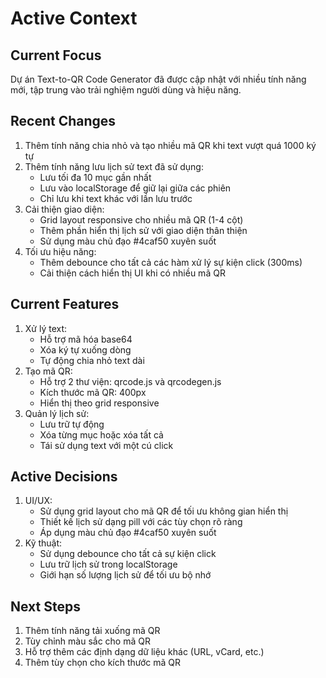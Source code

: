 # Active Context

## Current Focus
Dự án Text-to-QR Code Generator đã được cập nhật với nhiều tính năng mới, tập trung vào trải nghiệm người dùng và hiệu năng.

## Recent Changes
1. Thêm tính năng chia nhỏ và tạo nhiều mã QR khi text vượt quá 1000 ký tự
2. Thêm tính năng lưu lịch sử text đã sử dụng:
   - Lưu tối đa 10 mục gần nhất
   - Lưu vào localStorage để giữ lại giữa các phiên
   - Chỉ lưu khi text khác với lần lưu trước
3. Cải thiện giao diện:
   - Grid layout responsive cho nhiều mã QR (1-4 cột)
   - Thêm phần hiển thị lịch sử với giao diện thân thiện
   - Sử dụng màu chủ đạo #4caf50 xuyên suốt
4. Tối ưu hiệu năng:
   - Thêm debounce cho tất cả các hàm xử lý sự kiện click (300ms)
   - Cải thiện cách hiển thị UI khi có nhiều mã QR

## Current Features
1. Xử lý text:
   - Hỗ trợ mã hóa base64
   - Xóa ký tự xuống dòng
   - Tự động chia nhỏ text dài
2. Tạo mã QR:
   - Hỗ trợ 2 thư viện: qrcode.js và qrcodegen.js
   - Kích thước mã QR: 400px
   - Hiển thị theo grid responsive
3. Quản lý lịch sử:
   - Lưu trữ tự động
   - Xóa từng mục hoặc xóa tất cả
   - Tái sử dụng text với một cú click

## Active Decisions
1. UI/UX:
   - Sử dụng grid layout cho mã QR để tối ưu không gian hiển thị
   - Thiết kế lịch sử dạng pill với các tùy chọn rõ ràng
   - Áp dụng màu chủ đạo #4caf50 xuyên suốt
2. Kỹ thuật:
   - Sử dụng debounce cho tất cả sự kiện click
   - Lưu trữ lịch sử trong localStorage
   - Giới hạn số lượng lịch sử để tối ưu bộ nhớ

## Next Steps
1. Thêm tính năng tải xuống mã QR
2. Tùy chỉnh màu sắc cho mã QR
3. Hỗ trợ thêm các định dạng dữ liệu khác (URL, vCard, etc.)
4. Thêm tùy chọn cho kích thước mã QR
